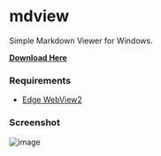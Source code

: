 # mdview
Simple Markdown Viewer for Windows.

**[Download Here](https://github.com/setsumi/mdview/releases/)**

### Requirements
- [Edge WebView2](https://developer.microsoft.com/en-us/microsoft-edge/webview2/#download-section)


### Screenshot
![image](https://user-images.githubusercontent.com/5970554/236730150-8c5da27f-578e-4d40-bfb2-8098836c53fc.png)

